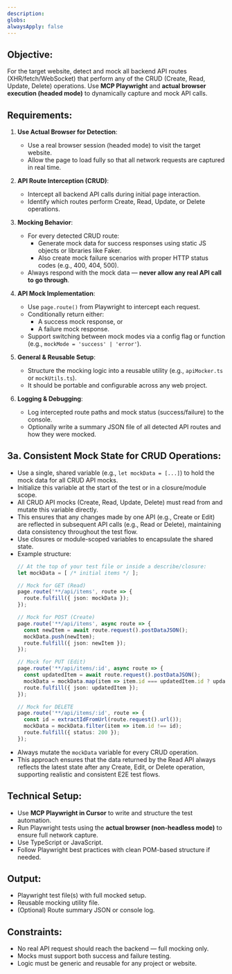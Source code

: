 ```yaml
---
description: 
globs: 
alwaysApply: false
---
```

## Objective:
For the target website, detect and mock all backend API routes (XHR/fetch/WebSocket) that perform any of the CRUD (Create, Read, Update, Delete) operations. Use **MCP Playwright** and **actual browser execution (headed mode)** to dynamically capture and mock API calls.

## Requirements:

1. **Use Actual Browser for Detection**:
    - Use a real browser session (headed mode) to visit the target website.
    - Allow the page to load fully so that all network requests are captured in real time.

2. **API Route Interception (CRUD)**:
    - Intercept all backend API calls during initial page interaction.
    - Identify which routes perform Create, Read, Update, or Delete operations.

3. **Mocking Behavior**:
    - For every detected CRUD route:
        - Generate mock data for success responses using static JS objects or libraries like Faker.
        - Also create mock failure scenarios with proper HTTP status codes (e.g., 400, 404, 500).
    - Always respond with the mock data — **never allow any real API call to go through**.

4. **API Mock Implementation**:
    - Use `page.route()` from Playwright to intercept each request.
    - Conditionally return either:
        - A success mock response, or
        - A failure mock response.
    - Support switching between mock modes via a config flag or function (e.g., `mockMode = 'success' | 'error'`).

5. **General & Reusable Setup**:
    - Structure the mocking logic into a reusable utility (e.g., `apiMocker.ts` or `mockUtils.ts`).
    - It should be portable and configurable across any web project.

6. **Logging & Debugging**:
    - Log intercepted route paths and mock status (success/failure) to the console.
    - Optionally write a summary JSON file of all detected API routes and how they were mocked.

## 3a. Consistent Mock State for CRUD Operations:
- Use a single, shared variable (e.g., `let mockData = [...]`) to hold the mock data for all CRUD API mocks.
- Initialize this variable at the start of the test or in a closure/module scope.
- All CRUD API mocks (Create, Read, Update, Delete) must read from and mutate this variable directly.
- This ensures that any changes made by one API (e.g., Create or Edit) are reflected in subsequent API calls (e.g., Read or Delete), maintaining data consistency throughout the test flow.
- Use closures or module-scoped variables to encapsulate the shared state.
- Example structure:
  ```ts
  // At the top of your test file or inside a describe/closure:
  let mockData = [ /* initial items */ ];

  // Mock for GET (Read)
  page.route('**/api/items', route => {
    route.fulfill({ json: mockData });
  });

  // Mock for POST (Create)
  page.route('**/api/items', async route => {
    const newItem = await route.request().postDataJSON();
    mockData.push(newItem);
    route.fulfill({ json: newItem });
  });

  // Mock for PUT (Edit)
  page.route('**/api/items/:id', async route => {
    const updatedItem = await route.request().postDataJSON();
    mockData = mockData.map(item => item.id === updatedItem.id ? updatedItem : item);
    route.fulfill({ json: updatedItem });
  });

  // Mock for DELETE
  page.route('**/api/items/:id', route => {
    const id = extractIdFromUrl(route.request().url());
    mockData = mockData.filter(item => item.id !== id);
    route.fulfill({ status: 200 });
  });
  ```
- Always mutate the `mockData` variable for every CRUD operation.
- This approach ensures that the data returned by the Read API always reflects the latest state after any Create, Edit, or Delete operation, supporting realistic and consistent E2E test flows.

## Technical Setup:
- Use **MCP Playwright in Cursor** to write and structure the test automation.
- Run Playwright tests using the **actual browser (non-headless mode)** to ensure full network capture.
- Use TypeScript or JavaScript.
- Follow Playwright best practices with clean POM-based structure if needed.

## Output:
- Playwright test file(s) with full mocked setup.
- Reusable mocking utility file.
- (Optional) Route summary JSON or console log.

## Constraints:
- No real API request should reach the backend — full mocking only.
- Mocks must support both success and failure testing.
- Logic must be generic and reusable for any project or website.
